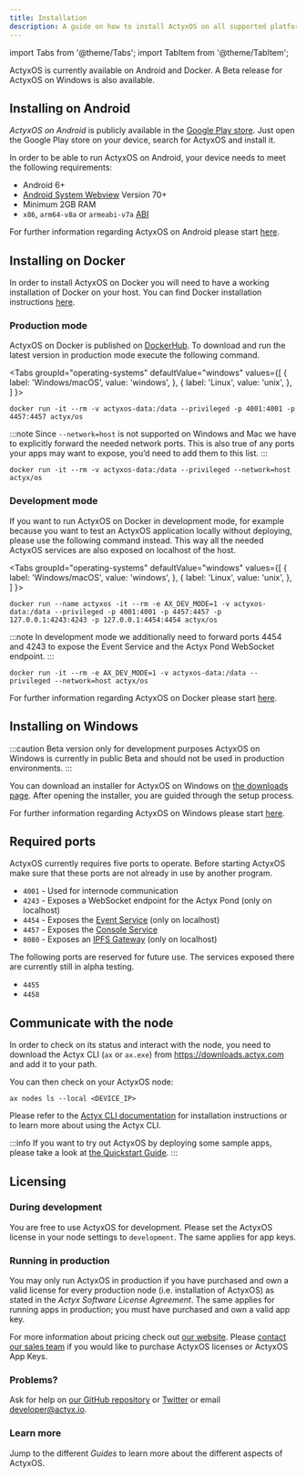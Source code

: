 ```yaml
---
title: Installation
description: A guide on how to install ActyxOS on all supported platforms.
---
```


import Tabs from '@theme/Tabs';
import TabItem from '@theme/TabItem';

ActyxOS is currently available on Android and Docker.
A Beta release for ActyxOS on Windows is also available.

## Installing on Android

_ActyxOS on Android_ is publicly available in the [Google Play store](https://play.google.com/store/apps/details?id=com.actyx.os.android).
Just open the Google Play store on your device, search for ActyxOS and install it.

In order to be able to run ActyxOS on Android, your device needs to meet the following requirements:

- Android 6+
- [Android System Webview](https://play.google.com/store/apps/details?id=com.google.android.webview) Version 70+
- Minimum 2GB RAM
- `x86`, `arm64-v8a` or `armeabi-v7a` [ABI](https://developer.android.com/ndk/guides/abis.html#sa)

For further information regarding ActyxOS on Android please start [here](/os/advanced-guides/actyxos-on-android.md).

## Installing on Docker

In order to install ActyxOS on Docker you will need to have a working installation of Docker on your host.
You can find Docker installation instructions [here](https://docs.docker.com/get-docker/).

### Production mode

ActyxOS on Docker is published on [DockerHub](https://hub.docker.com/r/actyx/os). To download and run the latest version in production mode execute the following command.

<Tabs
  groupId="operating-systems"
  defaultValue="windows"
  values={[
    { label: 'Windows/macOS', value: 'windows', },
    { label: 'Linux', value: 'unix', },
  ]
}>
<TabItem value="windows">

```text
docker run -it --rm -v actyxos-data:/data --privileged -p 4001:4001 -p 4457:4457 actyx/os
```

:::note
Since `--network=host` is not supported on Windows and Mac we have to explicitly forward the needed network ports.
This is also true of any ports your apps may want to expose, you’d need to add them to this list.
:::

</TabItem>
<TabItem value="unix">

```text
docker run -it --rm -v actyxos-data:/data --privileged --network=host actyx/os
```

</TabItem>
</Tabs>

### Development mode

If you want to run ActyxOS on Docker in development mode, for example because you want to test an ActyxOS application locally without deploying, please use the following command instead. This way all the needed ActyxOS services are also exposed on localhost of the host.

<Tabs
  groupId="operating-systems"
  defaultValue="windows"
  values={[
    { label: 'Windows/macOS', value: 'windows', },
    { label: 'Linux', value: 'unix', },
  ]
}>
<TabItem value="windows">

```text
docker run --name actyxos -it --rm -e AX_DEV_MODE=1 -v actyxos-data:/data --privileged -p 4001:4001 -p 4457:4457 -p 127.0.0.1:4243:4243 -p 127.0.0.1:4454:4454 actyx/os
```

:::note
In development mode we additionally need to forward ports 4454 and 4243 to expose the Event Service and the Actyx Pond WebSocket endpoint.
:::

</TabItem>
<TabItem value="unix">

```text
docker run -it --rm -e AX_DEV_MODE=1 -v actyxos-data:/data --privileged --network=host actyx/os
```

</TabItem>
</Tabs>

For further information regarding ActyxOS on Docker please start [here](/os/advanced-guides/actyxos-on-docker.md).

## Installing on Windows

:::caution Beta version only for development purposes
ActyxOS on Windows is currently in public Beta and should not be used in production environments.
:::

You can download an installer for ActyxOS on Windows on [the downloads page](https://downloads.actyx.com/). After opening the installer, you are guided through the setup process.

For further information regarding ActyxOS on Windows please start [here](/os/advanced-guides/actyxos-on-windows.md).

## Required ports

ActyxOS currently requires five ports to operate.
Before starting ActyxOS make sure that these ports are not already in use by another program.

- `4001` - Used for internode communication
- `4243` - Exposes a WebSocket endpoint for the Actyx Pond (only on localhost)
- `4454` - Exposes the [Event Service](/os/api/event-service.md) (only on localhost)
- `4457` - Exposes the [Console Service](/os/api/console-service.md)
- `8080` - Exposes an [IPFS Gateway](https://docs.ipfs.io/concepts/ipfs-gateway/) (only on localhost)

The following ports are reserved for future use.
The services exposed there are currently still in alpha testing.

- `4455`
- `4458`

## Communicate with the node

In order to check on its status and interact with the node, you need to download the Actyx CLI (`ax` or `ax.exe`) from <https://downloads.actyx.com> and add it to your path.

You can then check on your ActyxOS node:

```text
ax nodes ls --local <DEVICE_IP>
```

Please refer to the [Actyx CLI documentation](/docs/cli/getting-started) for installation instructions or to learn more about using the Actyx CLI.

:::info
If you want to try out ActyxOS by deploying some sample apps, please take a look at [the Quickstart Guide](../../learn-actyx/quickstart.md#run-the-app-in-dev-mode).
:::

## Licensing

### During development

You are free to use ActyxOS for development. Please set the ActyxOS license in your node settings to `development`. The same applies for app keys.

### Running in production

You may only run ActyxOS in production if you have purchased and own a valid license for every production node (i.e. installation of ActyxOS) as stated in the _Actyx Software License Agreement_. The same applies for running apps in production; you must have purchased and own a valid app key.

For more information about pricing check out [our website](https://www.actyx.com/pricing). Please [contact our sales team](https://www.actyx.com/contact) if you would like to purchase ActyxOS licenses or ActyxOS App Keys.

### Problems?

Ask for help on [our GitHub repository](https://github.com/actyx/quickstart) or [Twitter](https://twitter.com/actyx) or email developer@actyx.io.

### Learn more

Jump to the different _Guides_ to learn more about the different aspects of ActyxOS.
